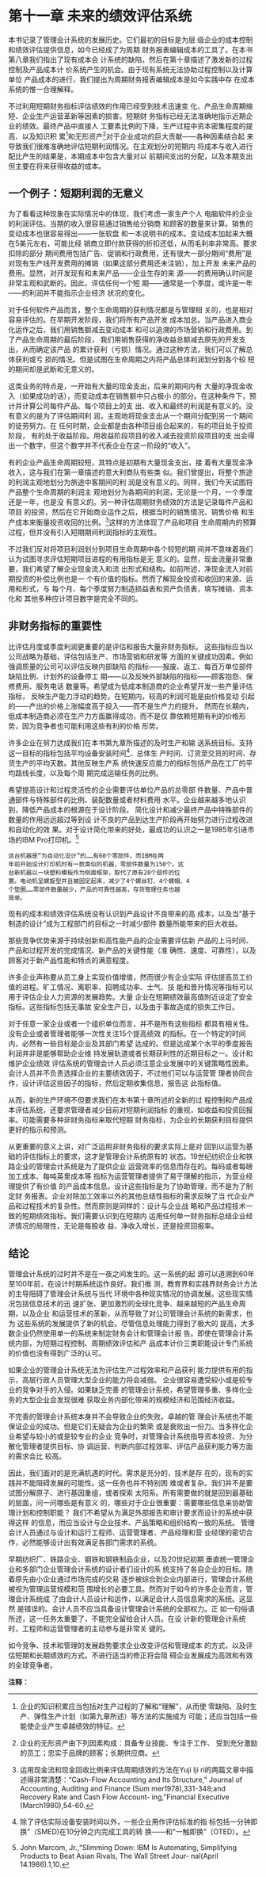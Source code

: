 # 第十一章 未来的绩效评估系统

本书记录了管理会计系统的发展历史。它们最初的目标是为层
级企业的成本控制和绩效评估提供信息，如今已经成了为周期
财务报表编辑成本的工具了。在本书第八章我们指出了现有成本会
计系统的缺陷，然后在第十章描述了激发新的过程控制及产品成本计
价系统产生的机会。由于现有系统无法协助过程控制以及计算单位
产品成本的进行，我们提出为周期财务报表编辑成本是如今实践中存
在成本系统的惟一合理解释。

不过利用短期财务指标评估绩效的作用已经受到技术迅速变
化、产品生命周期缩短、企业生产运营革新等因素的损害。短期财
务指标已经无法准确地指示近期企业的绩效。最终产品中直接人
工要素比例的下降，生产过程中资本密集程度的提高、以及知识积
累[^11-1]和无形资产[^11-2]对于企业成功的巨大贡献——各种因素结合起
来导致我们很难准确地评估短期利润情况。在主观划分的短期内
将成本与收入进行配比产生的结果是，本期成本中包含大量对以
前期间支出的分配，以及本期支出但主要在将来获得收益的成本。

## 一个例子：短期利润的无意义

为了看看这种现象在实际情况中的体现，我们考虑一家生产个人
电脑软件的企业的利润评估。当期的收入很容易通过销售给分销商
和顾客的数量来计算。销售的变动成本也很容易得出——一张软盘
和一本说明书的成本。变动成本加起来大概在5美元左右，可能比经
销商立即付款获得的折扣还低，从而毛利率非常高。要求扣除的部分
期间费用包括广告、促销和行政费用，还有很大一部分期间“费用”是
对现有生产线开发费用的摊销（如果这部分费用还未注销），加上开发
未来产品的费用。显然，对开发现有和未来产品——企业生存的来
源——的费用确认时间是非常主观和武断的。因此，评估任何一个短
期——通常是一个季度，或许是一年——的利润并不能指示企业经济
状况的变化。

对于任何软件产品而言，整个生命周期的获利情况都是与管理相
关的，也是相对容易评估的。在早期开发阶段，我们将所有产品开发
成本加总。当产品进入商业化运作之后，我们用销售额减去变动成本
和可以追溯的市场营销和行政费用。到了产品生命周期的最后阶段，
我们用销售获得的净收益总额减去原先的开发支出，从而确定该产品
的累计获利（亏损）情况。通过这种方法，我们可以了解总体获利或亏
损的情况。但是试图在生命周期之内将产品总体利润划分到各个较
短的期间却是武断和无意义的。

这类业务的特点是，一开始有大量的现金支出，后来的期间内有
大量的净现金收入（如果成功的话），而变动成本在销售额中只占极小
的部分。在这种条件下，预计并计算公司每件产品、每个项目上的支
出、收入和最终的利润是有意义的。没有意义的是为了评估期间利
润，主观地将现金支出从一个期间分配到另一个期间的徒劳努力。在
任何时期，企业都是由各种项目组合起来的，有的项目处于投资阶段，
有的处于收益阶段。用收益阶段项目的收入减去投资阶段项目的支
出会得出一个数字，但这个数字并不代表企业在这一阶段的“收入”。

有的企业产品生命周期较短，其特点是初期有大量现金支出，接
着有大量现金净收入，这与我们在第一章描述的意大利商队有些类
似。我们曾提出，将整个旅途的利润主观地划分为旅途中客期间的利
润是没有意义的。同样，我们今天试图将产品整个生命周期的利润主
观地划分为各期间的利润，无论是一个月，一个季度还是一年，也是没
有意义的。另一种评估周期财务绩效的方法是记录每件产品和项目
的投资，然后在它开始商业运作之后，根据当时的销售情况、销售价格
和生产成本来衡量投资收回的比例。[^11-3]这样的方法体现了产品和项目
生命周期内的预算过程，但并没有引入短期期间利润指标的主观性。

不过我们反对将项目利润划分到项目生命周期中各个较短的期
间并不意味着我们认为试图寻求评估短期项目进程的有用指标是无
意义的。显然，现金流量非常重要，我们希望了解企业现金流入和流
出形式和结构。如前所述，净现金流入对前期投资的补偿比例也是一
个有价值的指标。然而了解现金投资和收回的来源、运用和形式，与
每个月、每个季度努力制造损益表和资产负债表，填写摊销、资本化和
其他多种应计项目数字是完全不同的。

## 非财务指标的重要性

比评估月度或季度利润更重要的是评估和报告大量非财务指标。
这些指标应当以公司战略为基础，评估包括生产、市场营销和研发等
方面的关键成功因素。例如强调质量的公司可以评估反映内部缺陷
的指标——报废、返工、每百万单位部件缺陷比例、计划外的设备停工
期——以及反映外部缺陷的指标——顾客抱怨、保修费用、服务电话
数量等。希望成为低成本制造商的企业希望开发一些产量评估指标，
反映生产能力浮动的趋势。在短期内，较高的利润可能是由价格变动
引起的——产出的价格上涨幅度高于投入——而不是生产力的提升。
然而在长期内，低成本制造商必须在生产力方面赢得成功，而不是仅
靠依赖短期有利的价格形势，因为竞争者也可能利用这些有利的价格
形势。

许多企业在努力达成我们在本书第九章所描述的及时生产和输
送系统目标。支持这一目标的指标包括平均设备安装时间[^11-4]、总体生
产时间、订货至交货的时间、存货生产的平均天数。其他反映生产系
统快速反应能力的指标包括产品在工厂的平均路线长度，以及每个周
期完成运输任务的比例。

希望提高设计和过程灵活性的企业需要评估单位产品的总零部
件数量、产品中普通部件与特殊部件的比例、装配数量或者材料费用
水平。企业越来越多地认识到，降低产品成本的根源在于设计阶段。
简化设计和减少最终产品中特殊部件的数量的作用远远超过等到设
计不良的产品到达生产阶段再开始努力进行过程改进和自动化的效
果。对于设计简化带来的好处，最成功的认识之一是1985年引进市
场的IBM Pro打印机。[^11-5]

    这台机器是“为自动化设计”的……有60个零部件，而IBM在两
    年前开始设计打印机时有一款类似的机器，零部件数量为150个。这
    台新机器以一块塑料模板作为侧面框架，取代了原有20个部件的位
    置。电动机呈螺旋型并且被固定起来，减少了4个螺丝钉、4个螺帽、4
    个垫圈……零部件数量越少，产品的可靠性越高，存货管理任务也越
    简单。

现有的成本和绩效评估系统没有认识到产品设计不良带来的高
成本，以及当“基于制造的设计”成为工程部门的目标之一时减少部件
数量所能带来的巨大收益。

那些竞争优势来源于持续创新和高性能产品的企业需要评估新
产品的上马时间、产品和过程开发的完成情况、新产品的关键性能（准
确性、速度、可靠性），以及顾客对于新产品性能和特点的满意程度。

许多企业声称要从员工身上实现价值增值，然而很少有企业实际
评估提高员工价值的进程。旷工情况、离职率、招聘成功率、士气、技
能和晋升情况等指标可以用于评估企业人力资源的发展趋势。大量
企业在短期绩效最高值附近设定了安全指标。这些指标包括无事故
安全生产日，以及由于事故造成的损失工作日。

对于任意一家企业或者一个组织单位而言，并不是所有这些指标
都具有相关性。没有企业或者管理者能够一次性关注15个提高绩效
的指标。在一个特定的时间内，必然有一些目标是企业及其部门希望
达成的。但是达成某个水平的季度报告利润并非是能够帮助企业维
持发展轨道或者长期获利性的近期目标之一。设计和维护企业绩效
评估系统的管理会计人员必须注意企业发展中的关键策略性因素。
会计人员并不负责选择企业的主要绩效因子，不过他们可以与运营管
理者协同合作，设计评估这些因子的指标，然后定期收集信息，报告这
此指标值。

从而，新的生产环境不但要求我们在本书第十章所述的全新的过
程控制和产品成本评估系统，还要求管理者减少目前对短期利润指标
的重视，如收益和投资回报率。可能需要多种非财务指标来取代短期
财务指标，为企业的长期获利目标提供更好的指示和预测。

从更重要的意义上讲，对广泛运用非财务指标的要求实际上是对
回到以运营为基础的评估指标上的要求，这才是管理会计系统原有的
状态。19世纪纺织企业和铁路企业的管理会计系统是为了提供企业
运营效率的信息而存在的。每码或者每磅加工成本、每吨英里成本等
指标为运营管理者提供了易于理解的指示，为营业经理提供了有价值
的产品成本信息。设计这些指标是为了协助管理，而不是为了制定财
务报表。企业对除加工效率以外的其他总结性指标的需求反映了当
代企业产品和过程技术的复杂性。然而原则是同样的：设计与企业战
略和产品过程技术一致的短期绩效指标。我们需要认识到在短期内
运用任何单一财务指标总结企业经济情况的局限性，无论是每股收
益、净收入增长，还是投资回报率。

## 结论

管理会计系统的过时并不是在一夜之间发生的。这一系统的起
源可以道溯到60年至100年前，在设计时期系统运作良好。我们推
测，教育界和实践界财务会计方法的主导阻碍了管理会计系统与当代
环境中各种现实情况的协调发展。这些现实情况包括信息技术的迅
速扩张、更加激烈的全球化竞争、越来越短的产品生命周期，以及企业
和运营技术的革新，从而导致了对公司管理会计系统的新需求，也为
这些系统的发展提供了新的机会。尽管信息处理能力得到了极大的
提高，大多数企业仍然使用单一的系统来制定财务会计和管理会计报
告。即使在管理会计系统内部，为短期过程控制、周期绩效评估和产
品成本计价三类职能设计专门系统的价值也没有得到广泛的认可。

如果企业的管理会计系统无法为评估生产过程效率和产品获利
能力提供有用的指示，高层行政人员管理大型企业的能力将会减弱。
企业很容易遭受较小或是较专业的竞争对手的入侵。如果缺乏完善
的管理会计系统，希望管理多重、多样化业务的大型企业会发现很难
获取业务内部化带来的规模经济和范围经济收益。

不完善的管理会计系统本身并不会导致企业的失败。卓越的管
理会计系统也不能保证企业的成功。但是它们无疑会为企业的繁荣
或是衰败出一份力。当多样化企业希望与较小的或是较专业的企业
竞争时，对管理会计系统指导资本投资、为分散化管理者提供目标、协
调运营、判断内部过程效率、评估产品获利能力等方面的需求会比
较高。

因此，我们面对的是充满机遇的时代。需求是充分的，技术是存
在的，现有的实践并不能阻碍发展的可能性。这一任务也并不特别困
难或者复杂。我们并不是要试图分解原子、进行基因重组，或者探索
太阳系。所有需要做的就是回到最基础的层面，问一问哪些是有意义
的，哪些对于企业很重要：需要哪些信息来协助管理计划和控制职能？
我们不希望从为满足外部报告和审计要求而设计的系统中获得这样
的信息，而应当设计与企业技术、产品策略和组织结构一致的系统。
管理会计人员通过与设计和运行工程师、运营管理者、产品经理和营
业经理的密切合作，必然能够设计出有效满足各部门需求的系统。

早期纺织厂、铁路企业、钢铁和钢铁制品企业，以及20世纪初期
垂直统一管理企业和多部门企业管理会计系统的设计者们设计的系
统支持了各自企业的目标。随着原先由小企业通过市场完成的交易
逐步被综合到企业内部进行，管理会计系统被视为管理运营规模和范
围增长的必要工具。然而对于如今的许多企业而言，管理会计系统成
了由会计人员设计和运作，以满足会计人员信息需求的系统。这显然
是错误的。会计人员不应当具备设计管理会计系统的全部权力。正
如一句俗语所述，这一任务太重要了，不能完全留给会计人员。在设
计新的管理会计系统时，工程师和运营管理者的主动参与是非常关
键的。

如今竞争、技术和管理的发展趋势要求企业改变评估和管理成本
的方式，以及评估短期和长期绩效的方式。不进行适当的修正将会阻
碍企业发展成为高效和有效的全球竞争者。

**注释：**

[^11-1]: 企业的知识积累应当包括对生产过程的了解和“理解”，从而使
零缺陷、及时生产、弹性生产计划（如第九章所述）等方法的实施成为
可能；还应当包括一些能使企业产生卓越绩效的特征。

[^11-2]: 企业的无形资产由下列因素构成：具备专业技能、专注于工作、
受到充分激励的员工；忠实于品牌的顾客；长期供应商。

[^11-3]: 运用现金流和现金回收比例来评估周期绩效的方法在Yuji Iji
ri的两篇文章中描述得非常清楚：“Cash-Flow Accounting and Its
Structure," Journal of Accounting, Auditing and Finance (Sum
mer1978),331-348;and Recovery Rate and Cash Flow Account-
ing,"Financial Executive (March1980),54-60.

[^11-4]: 除了评估实际设备安装时间以外，一些企业用作评估标准的指
标包括一分钟即换”（SMED)在10分钟之内完成工具的转
换——和"一触即换”（OTED）。

[^11-5]: John Marcom, Jr.,“Slimming Down: IBM Is Automating,
Simplifying Products to Beat Asian Rivals, The Wall Street Jour-
nal(April 14.1986).1,10.

